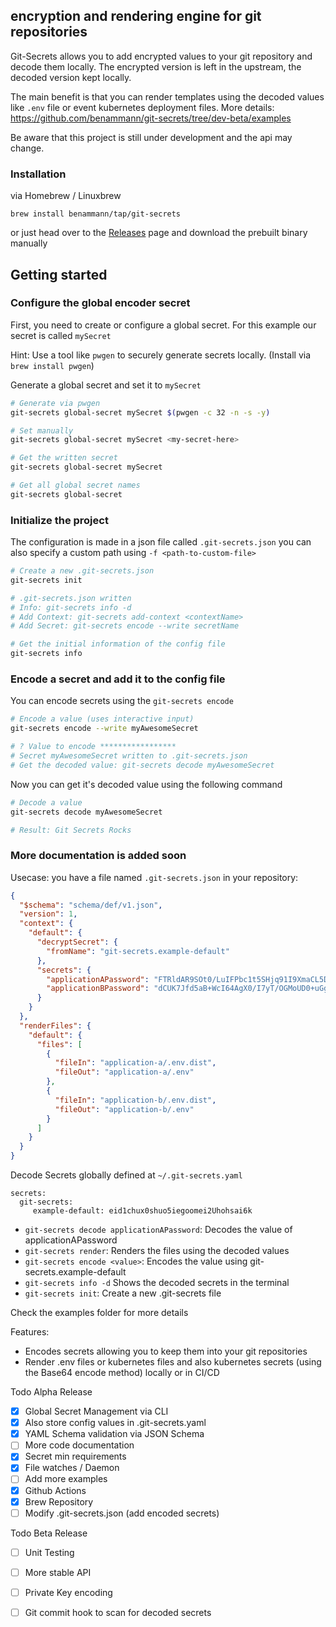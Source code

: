 ## encryption and rendering engine for git repositories

Git-Secrets allows you to add encrypted values to your git repository and decode them locally. The encrypted version is left in the upstream, the decoded version kept locally.

The main benefit is that you can render templates using the decoded values like `.env` file or event kubernetes deployment files. More details: https://github.com/benammann/git-secrets/tree/dev-beta/examples

Be aware that this project is still under development and the api may change.

### Installation

via Homebrew / Linuxbrew
```
brew install benammann/tap/git-secrets 
```

or just head over to the [Releases](https://github.com/benammann/git-secrets/releases) page and download the prebuilt binary manually

## Getting started

### Configure the global encoder secret
First, you need to create or configure a global secret. For this example our secret is called `mySecret`

Hint: Use a tool like `pwgen` to securely generate secrets locally. (Install via `brew install pwgen`)

Generate a global secret and set it to `mySecret`
```bash
# Generate via pwgen 
git-secrets global-secret mySecret $(pwgen -c 32 -n -s -y)

# Set manually
git-secrets global-secret mySecret <my-secret-here>

# Get the written secret
git-secrets global-secret mySecret

# Get all global secret names
git-secrets global-secret
```

### Initialize the project
The configuration is made in a json file called `.git-secrets.json` you can also specify a custom path using `-f <path-to-custom-file>`

```bash
# Create a new .git-secrets.json
git-secrets init

# .git-secrets.json written
# Info: git-secrets info -d
# Add Context: git-secrets add-context <contextName>
# Add Secret: git-secrets encode --write secretName

# Get the initial information of the config file
git-secrets info
```

### Encode a secret and add it to the config file
You can encode secrets using the `git-secrets encode`

```bash
# Encode a value (uses interactive input)
git-secrets encode --write myAwesomeSecret

# ? Value to encode *****************
# Secret myAwesomeSecret written to .git-secrets.json
# Get the decoded value: git-secrets decode myAwesomeSecret
```

Now you can get it's decoded value using the following command

```bash
# Decode a value
git-secrets decode myAwesomeSecret

# Result: Git Secrets Rocks
```

### More documentation is added soon

Usecase:
you have a file named `.git-secrets.json` in your repository:

```json
{
  "$schema": "schema/def/v1.json",
  "version": 1,
  "context": {
    "default": {
      "decryptSecret": {
        "fromName": "git-secrets.example-default"
      },
      "secrets": {
        "applicationAPassword": "FTRldAR9SOt0/LuIFPbc1t5SHjq91I9XmaCL5Dg/AWJzQ/DY3DG5blpVTLH4hZYk4t1w+SRn5O4GhLiu",
        "applicationBPassword": "dCUK7Jfd5aB+WcI64AgX0/I7yT/OGMoUD0+uGgp5cs/smJAFvUWdBohNgmHg9KC4ExzWrt9beuCRorXI"
      }
    }
  },
  "renderFiles": {
    "default": {
      "files": [
        {
          "fileIn": "application-a/.env.dist",
          "fileOut": "application-a/.env"
        },
        {
          "fileIn": "application-b/.env.dist",
          "fileOut": "application-b/.env"
        }
      ]
    }
  }
}
```

Decode Secrets globally defined at `~/.git-secrets.yaml`
```
secrets:
  git-secrets:
     example-default: eid1chux0shuo5iegoomei2Uhohsai6k
```

- `git-secrets decode applicationAPassword`: Decodes the value of applicationAPassword
- `git-secrets render`: Renders the files using the decoded values
- `git-secrets encode <value>`: Encodes the value using git-secrets.example-default
- `git-secrets info -d` Shows the decoded secrets in the terminal
- `git-secrets init`: Create a new .git-secrets file

Check the examples folder for more details

Features:
- Encodes secrets allowing you to keep them into your git repositories
- Render .env files or kubernetes files and also kubernetes secrets (using the Base64 encode method) locally or in CI/CD

Todo Alpha Release
- [x] Global Secret Management via CLI
- [x] Also store config values in .git-secrets.yaml
- [x] YAML Schema validation via JSON Schema
- [ ] More code documentation
- [x] Secret min requirements
- [x] File watches / Daemon
- [ ] Add more examples
- [x] Github Actions
- [x] Brew Repository
- [ ] Modify .git-secrets.json (add encoded secrets)

Todo Beta Release
- [ ] Unit Testing
- [ ] More stable API
- [ ] Private Key encoding
- [ ] Git commit hook to scan for decoded secrets


 